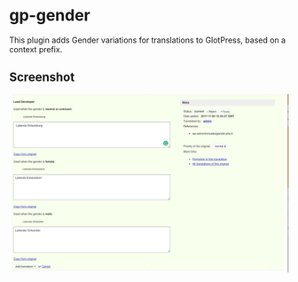 # gp-gender

This plugin adds Gender variations for translations to GlotPress, based on a context prefix.

## Screenshot

![Screenshot of gender variable translation editing](/assets/screenshot-1.png?raw=true "Translation editing")
